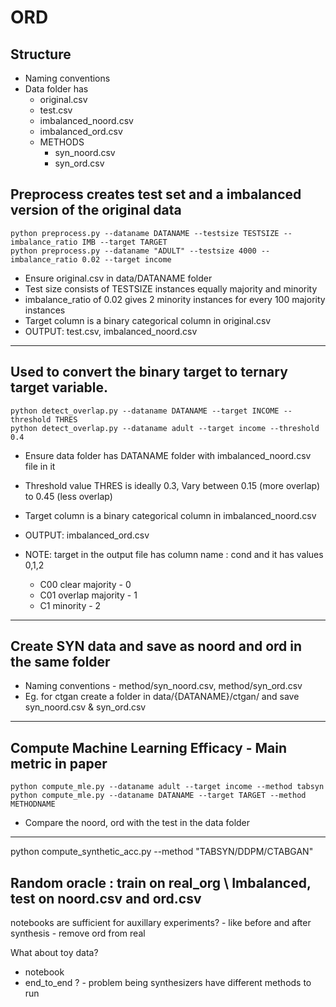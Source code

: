 # ORD

## Structure
- Naming conventions
- Data folder has 
    - original.csv
    - test.csv
    - imbalanced_noord.csv
    - imbalanced_ord.csv
    - METHODS
        - syn_noord.csv
        - syn_ord.csv

## Preprocess creates test set and a imbalanced version of the original data 
```
python preprocess.py --dataname DATANAME --testsize TESTSIZE --imbalance_ratio IMB --target TARGET
python preprocess.py --dataname "ADULT" --testsize 4000 --imbalance_ratio 0.02 --target income
```
- Ensure original.csv in data/DATANAME folder 
- Test size consists of TESTSIZE instances equally majority and minority
- imbalance_ratio of 0.02 gives 2 minority instances for every 100 majority instances
- Target column is a binary categorical column in original.csv
- OUTPUT: test.csv, imbalanced_noord.csv

---
## Used to convert the binary target to ternary target variable.
```
python detect_overlap.py --dataname DATANAME --target INCOME --threshold THRES
python detect_overlap.py --dataname adult --target income --threshold 0.4
```
- Ensure data folder has DATANAME folder with imbalanced_noord.csv file in it
- Threshold value THRES is ideally 0.3, Vary between 0.15 (more overlap) to 0.45 (less overlap)
- Target column is a binary categorical column in imbalanced_noord.csv
- OUTPUT: imbalanced_ord.csv

- NOTE: target in the output file has column name : cond and it has values 0,1,2
    - C00 clear majority - 0
    - C01 overlap majority - 1
    - C1  minority - 2


----

## Create SYN data and save as noord and ord in the same folder
- Naming conventions - method/syn_noord.csv, method/syn_ord.csv
- Eg. for ctgan create a folder in data/{DATANAME}/ctgan/ and save syn_noord.csv & syn_ord.csv
---
## Compute Machine Learning Efficacy - Main metric in paper
```
python compute_mle.py --dataname adult --target income --method tabsyn
python compute_mle.py --dataname DATANAME --target TARGET --method METHODNAME
```
- Compare the noord, ord with the test in the data folder

---

python compute_synthetic_acc.py --method "TABSYN/DDPM/CTABGAN"
## Random oracle : train on real_org \ Imbalanced, test on noord.csv and ord.csv

notebooks are sufficient for auxillary experiments? 
	- like before and after synthesis
	- remove ord from real
	
	
What about toy data? 
- notebook
- end_to_end ? - problem being synthesizers have different methods to run
```